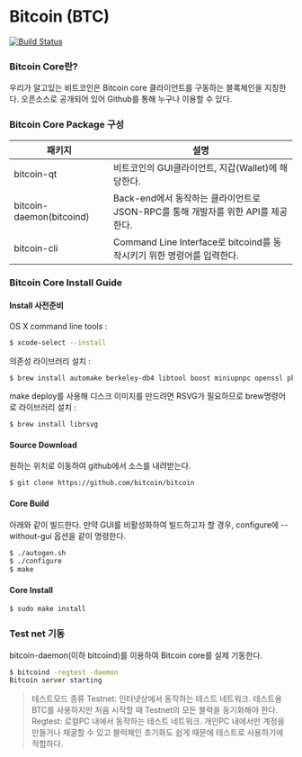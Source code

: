 # Bitcoin (BTC)
[![Build Status](https://travis-ci.org/joemccann/dillinger.svg?branch=master)](https://travis-ci.org/joemccann/dillinger)
### Bitcoin Core란?
우리가 알고있는 비트코인은 Bitcoin core 클라이언트를 구동하는 블록체인을 지칭한다.
오픈소스로 공개되어 있어 Github를 통해 누구나 이용할 수 있다.

### Bitcoin Core Package 구성
| 패키지 | 설명 |
| ------ | ------ |
| bitcoin-qt | 비트코인의 GUI클라이언트, 지갑(Wallet)에 해당한다.|
| bitcoin-daemon(bitcoind) | Back-end에서 동작하는 클라이언트로 JSON-RPC를 통해 개발자를 위한 API를 제공한다. |
| bitcoin-cli | Command Line Interface로 bitcoind를 동작시키기 위한 명령어를 입력한다. |


### Bitcoin Core Install Guide
#### Install 사전준비
OS X command line tools : 
```sh
$ xcode-select --install
```
의존성 라이브러리 설치 :
```sh
$ brew install automake berkeley-db4 libtool boost miniupnpc openssl pkg-config protobuf python qt libevent
```
make deploy를 사용해 디스크 이미지를 만드려면 RSVG가 필요하므로 brew명령어로 라이브러리 설치 :
```sh
$ brew install librsvg
```

#### Source Download
원하는 위치로 이동하여 github에서 소스를 내려받는다.
```sh
$ git clone https://github.com/bitcoin/bitcoin
```
#### Core Build
아래와 같이 빌드한다.
만약 GUI를 비활성화하여 빌드하고자 할 경우, configure에 --without-gui 옵션을 같이 명령한다.
```sh
$ ./autogen.sh
$ ./configure
$ make
```

#### Core Install
```sh
$ sudo make install
```



### Test net 기동
bitcoin-daemon(이하 bitcoind)를 이용하여 Bitcoin core를 실제 기동한다.
```sh
$ bitcoind -regtest -daemon
Bitcoin server starting
```
> 테스트모드 종류
> Testnet: 인터넷상에서 동작하는 테스트 네트워크. 테스트용 BTC를 사용하지만 처음 시작할 때 Testnet의 모든 블럭을 동기화해야 한다.
> Regtest: 로컬PC 내에서 동작하는 테스트 네트워크. 개인PC 내에서만 계정을 만들거나 채굴할 수 있고 블럭체인 초기화도 쉽게 때문에 테스트로 사용하기에 적합하다.


